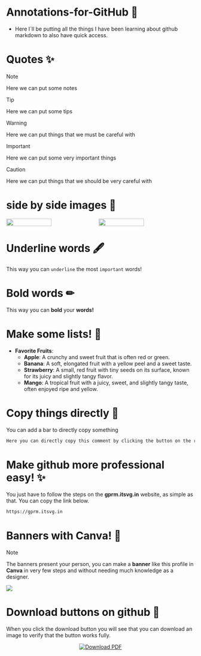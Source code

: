 # Annotations-for-GitHub 🚀
- Here I´ll be putting all the things I have been learning about github markdown to also have quick access.

# Quotes ✨

> [!NOTE]
>Here we can put some notes

> [!TIP]
>Here we can put some tips

> [!WARNING]
>Here we can put things that we must be careful with

> [!IMPORTANT]
>Here we can put some very important things

> [!CAUTION]
>Here we can put things that we should be very careful with

# side by side images 🌋
<div style="display: flex;">
  <img src="https://github.com/user-attachments/assets/75ae073e-8c1e-42c0-9a3b-e3e2f0b7d915" width="49%"></img> 
  <img src="https://github.com/user-attachments/assets/ba83f52f-b284-4061-b65d-a5f5cfd619cd" width="49%"></img>   
</div>

# Underline words 🖋
This way you can `underline` the most `important` words!

# Bold words ✏
This way you can **bold** your **words!**

# Make some lists! 📔
- **Favorite Fruits**:
  - **Apple**: A crunchy and sweet fruit that is often red or green.
  - **Banana**: A soft, elongated fruit with a yellow peel and a sweet taste.
  - **Strawberry**: A small, red fruit with tiny seeds on its surface, known for its juicy and slightly tangy flavor.
  - **Mango**: A tropical fruit with a juicy, sweet, and slightly tangy taste, often enjoyed ripe and yellow.


# Copy things directly 🔗
You can add a bar to directly copy something
```bash
Here you can directly copy this comment by clicking the button on the right
```
# Make github more professional easy! ✨
You just have to follow the steps on the **gprm.itsvg.in** website, as simple as that. You can copy the link below.
```bash
https://gprm.itsvg.in
```
# Banners with Canva! 💎
> [!NOTE]
> The banners present your person, you can make a **banner** like this profile in **Canva** in very few steps and without needing much knowledge as a designer.
<img src="https://github.com/user-attachments/assets/4c7139ff-132d-41ad-8ef6-3e2a8b8c2655"> 

# Download buttons on github 👾
When you click the download button you will see that you can download an image to verify that the button works fully.
<p align="center">
  <a href="https://github.com/K3ury99/Annotations-for-GitHub/raw/main/img.pdf" download>
    <img src="https://img.shields.io/badge/Download%20PDF-%23007bff?style=for-the-badge&logo=download&logoColor=white" alt="Download PDF">
  </a>
</p>









